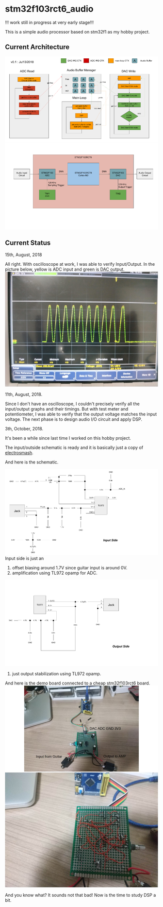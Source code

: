 # stm32f103rct6_audio

!!! work still in progress at very early stage!!!

This is a simple audio processor based on stm32f1 as my hobby project.

## Current Architecture
![Architecture](doc/audio_flow.png "Audio Flow")
![Hardware Block](doc/hw_arch.png "hardware block")

## Current Status
15th, August, 2018

All right. With oscilloscope at work, I was able to verify Input/Output.
In the picture below, yellow is ADC input and green is DAC output.
![Measure](doc/oscilloscope.jpg "oscilloscope")

11th, August, 2018.

Since I don't have an oscilloscope, I couldn't precisely verify all the input/output graphs and their timings.
But with test meter and potentiometer, I was able to verify that the output voltage matches the input voltage.
The next phase is to design audio I/O circuit and apply DSP.

3th, October, 2018.

It's been a while since last time I worked on this hobby project.

The input/outside schematic is ready and it is basically just a copy of [electrosmash](https://www.electrosmash.com/pedalshield-uno).

And here is the schematic.

![Input Side](doc/input_side.png)
Input side is just an
1. offset biasing around 1.7V since guitar input is around 0V.
2. amplification using TL972 opamp for ADC.

![Output Side](doc/output_side.png)
1. just output stabilization using TL972 opamp.

And here is the demo board connected to a cheap stm32f103rct6 board.
![Demo Board](doc/prototype.png)
![Demo Board Back](doc/prototype_back.jpg)

And you know what? It sounds not that bad!
Now is the time to study DSP a bit.
